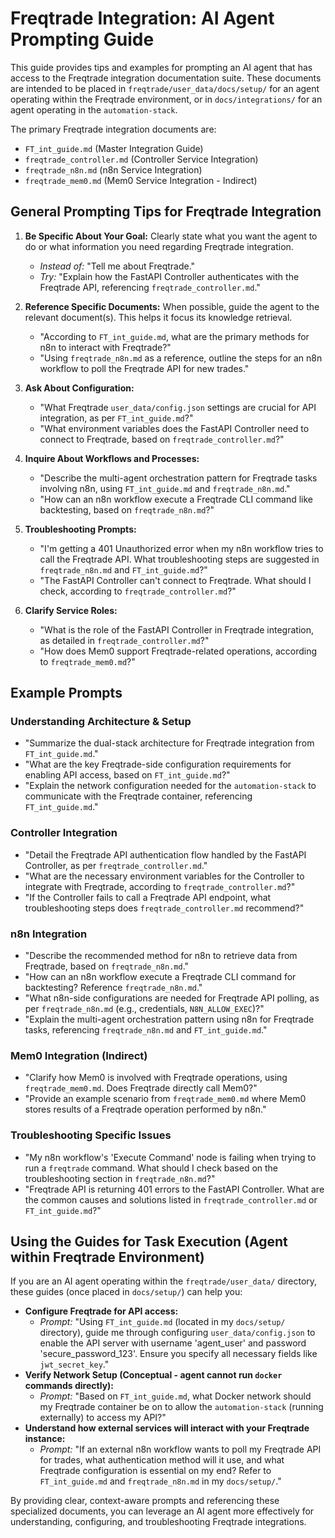 # Freqtrade Integration: AI Agent Prompting Guide

This guide provides tips and examples for prompting an AI agent that has access to the Freqtrade integration documentation suite. These documents are intended to be placed in `freqtrade/user_data/docs/setup/` for an agent operating within the Freqtrade environment, or in `docs/integrations/` for an agent operating in the `automation-stack`.

The primary Freqtrade integration documents are:
*   `FT_int_guide.md` (Master Integration Guide)
*   `freqtrade_controller.md` (Controller Service Integration)
*   `freqtrade_n8n.md` (n8n Service Integration)
*   `freqtrade_mem0.md` (Mem0 Service Integration - Indirect)

## General Prompting Tips for Freqtrade Integration

1.  **Be Specific About Your Goal:** Clearly state what you want the agent to do or what information you need regarding Freqtrade integration.
    *   *Instead of:* "Tell me about Freqtrade."
    *   *Try:* "Explain how the FastAPI Controller authenticates with the Freqtrade API, referencing `freqtrade_controller.md`."

2.  **Reference Specific Documents:** When possible, guide the agent to the relevant document(s). This helps it focus its knowledge retrieval.
    *   "According to `FT_int_guide.md`, what are the primary methods for n8n to interact with Freqtrade?"
    *   "Using `freqtrade_n8n.md` as a reference, outline the steps for an n8n workflow to poll the Freqtrade API for new trades."

3.  **Ask About Configuration:**
    *   "What Freqtrade `user_data/config.json` settings are crucial for API integration, as per `FT_int_guide.md`?"
    *   "What environment variables does the FastAPI Controller need to connect to Freqtrade, based on `freqtrade_controller.md`?"

4.  **Inquire About Workflows and Processes:**
    *   "Describe the multi-agent orchestration pattern for Freqtrade tasks involving n8n, using `FT_int_guide.md` and `freqtrade_n8n.md`."
    *   "How can an n8n workflow execute a Freqtrade CLI command like backtesting, based on `freqtrade_n8n.md`?"

5.  **Troubleshooting Prompts:**
    *   "I'm getting a 401 Unauthorized error when my n8n workflow tries to call the Freqtrade API. What troubleshooting steps are suggested in `freqtrade_n8n.md` and `FT_int_guide.md`?"
    *   "The FastAPI Controller can't connect to Freqtrade. What should I check, according to `freqtrade_controller.md`?"

6.  **Clarify Service Roles:**
    *   "What is the role of the FastAPI Controller in Freqtrade integration, as detailed in `freqtrade_controller.md`?"
    *   "How does Mem0 support Freqtrade-related operations, according to `freqtrade_mem0.md`?"

## Example Prompts

### Understanding Architecture & Setup

*   "Summarize the dual-stack architecture for Freqtrade integration from `FT_int_guide.md`."
*   "What are the key Freqtrade-side configuration requirements for enabling API access, based on `FT_int_guide.md`?"
*   "Explain the network configuration needed for the `automation-stack` to communicate with the Freqtrade container, referencing `FT_int_guide.md`."

### Controller Integration

*   "Detail the Freqtrade API authentication flow handled by the FastAPI Controller, as per `freqtrade_controller.md`."
*   "What are the necessary environment variables for the Controller to integrate with Freqtrade, according to `freqtrade_controller.md`?"
*   "If the Controller fails to call a Freqtrade API endpoint, what troubleshooting steps does `freqtrade_controller.md` recommend?"

### n8n Integration

*   "Describe the recommended method for n8n to retrieve data from Freqtrade, based on `freqtrade_n8n.md`."
*   "How can an n8n workflow execute a Freqtrade CLI command for backtesting? Reference `freqtrade_n8n.md`."
*   "What n8n-side configurations are needed for Freqtrade API polling, as per `freqtrade_n8n.md` (e.g., credentials, `N8N_ALLOW_EXEC`)?"
*   "Explain the multi-agent orchestration pattern using n8n for Freqtrade tasks, referencing `freqtrade_n8n.md` and `FT_int_guide.md`."

### Mem0 Integration (Indirect)

*   "Clarify how Mem0 is involved with Freqtrade operations, using `freqtrade_mem0.md`. Does Freqtrade directly call Mem0?"
*   "Provide an example scenario from `freqtrade_mem0.md` where Mem0 stores results of a Freqtrade operation performed by n8n."

### Troubleshooting Specific Issues

*   "My n8n workflow's 'Execute Command' node is failing when trying to run a `freqtrade` command. What should I check based on the troubleshooting section in `freqtrade_n8n.md`?"
*   "Freqtrade API is returning 401 errors to the FastAPI Controller. What are the common causes and solutions listed in `freqtrade_controller.md` or `FT_int_guide.md`?"

## Using the Guides for Task Execution (Agent within Freqtrade Environment)

If you are an AI agent operating within the `freqtrade/user_data/` directory, these guides (once placed in `docs/setup/`) can help you:

*   **Configure Freqtrade for API access:**
    *   *Prompt:* "Using `FT_int_guide.md` (located in my `docs/setup/` directory), guide me through configuring `user_data/config.json` to enable the API server with username 'agent_user' and password 'secure_password_123'. Ensure you specify all necessary fields like `jwt_secret_key`."
*   **Verify Network Setup (Conceptual - agent cannot run `docker` commands directly):**
    *   *Prompt:* "Based on `FT_int_guide.md`, what Docker network should my Freqtrade container be on to allow the `automation-stack` (running externally) to access my API?"
*   **Understand how external services will interact with your Freqtrade instance:**
    *   *Prompt:* "If an external n8n workflow wants to poll my Freqtrade API for trades, what authentication method will it use, and what Freqtrade configuration is essential on my end? Refer to `FT_int_guide.md` and `freqtrade_n8n.md` in my `docs/setup/`."

By providing clear, context-aware prompts and referencing these specialized documents, you can leverage an AI agent more effectively for understanding, configuring, and troubleshooting Freqtrade integrations.
